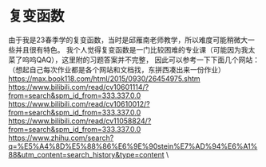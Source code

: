 # 复变函数
由于我是23春季学的复变函数，当时是邱雁南老师教学，所以难度可能稍微大一些并且很有特色。
我个人觉得复变函数是一门比较困难的专业课（可能因为我太菜了呜呜QAQ），这里附的习题答案并不完整，
因此可以参考一下下面几个网站：（想起自己每次作业都是各个网站和文档找，东拼西凑出来一份作业）\
https://max.book118.com/html/2015/0930/26454975.shtm \
https://www.bilibili.com/read/cv10601114/?from=search&spm_id_from=333.337.0.0 \
https://www.bilibili.com/read/cv10610012/?from=search&spm_id_from=333.337.0.0 \
https://www.bilibili.com/read/cv11058824/?from=search&spm_id_from=333.337.0.0 \
https://www.zhihu.com/search?q=%E5%A4%8D%E5%88%86%E6%9E%90stein%E7%AD%94%E6%A1%88&utm_content=search_history&type=content \